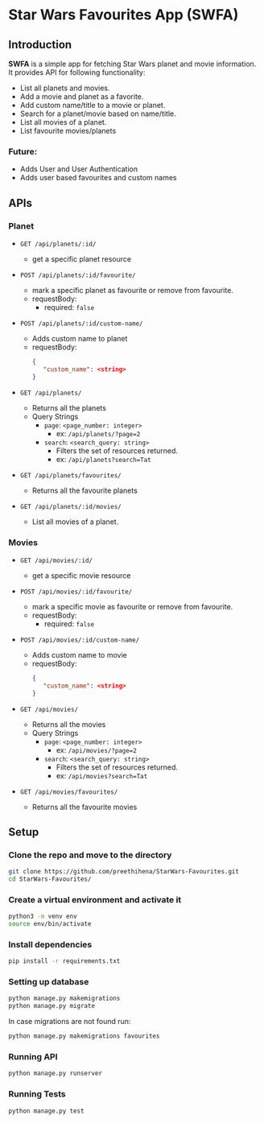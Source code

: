 # Star Wars Favourites App (SWFA)
## Introduction

**SWFA** is a simple app for fetching Star Wars planet and movie information. It provides API for following functionality:
- List all planets and movies.
- Add a movie and planet as a favorite.
- Add custom name/title to a movie or planet.
- Search for a planet/movie based on name/title.
- List all movies of a planet.
- List favourite movies/planets

### Future:
- Adds User and User Authentication
- Adds user based favourites and custom names


## APIs
### Planet

- `GET /api/planets/:id/` 
  - get a specific planet resource

- `POST /api/planets/:id/favourite/`
  - mark a specific planet as favourite or remove from favourite.
  - requestBody:
      - required: `false`

- `POST /api/planets/:id/custom-name/`
  - Adds custom name to planet
  - requestBody:
     ```json
    {
        "custom_name": <string>
    }
     ```

- `GET /api/planets/`
  - Returns all the planets
  - Query Strings
    - `page`: `<page_number: integer>`
       - ex: `/api/planets/?page=2` 
    - `search`: `<search_query: string>`
       - Filters the set of resources returned.
       - ex: `/api/planets?search=Tat`

- `GET /api/planets/favourites/`
  - Returns all the favourite planets

- `GET /api/planets/:id/movies/`
  - List all movies of a planet.

### Movies

- `GET /api/movies/:id/` 
  - get a specific movie resource

- `POST /api/movies/:id/favourite/`
  - mark a specific movie as favourite or remove from favourite.
  - requestBody:
      - required: `false`

- `POST /api/movies/:id/custom-name/`
  - Adds custom name to movie
  - requestBody:
     ```json
    {
        "custom_name": <string>
    }
     ```

- `GET /api/movies/`
  - Returns all the movies
  - Query Strings
    - `page`: `<page_number: integer>`
       - ex: `/api/movies/?page=2` 
    - `search`: `<search_query: string>`
       - Filters the set of resources returned.
       - ex: `/api/movies?search=Tat`

- `GET /api/movies/favourites/`
  - Returns all the favourite movies

## Setup

### Clone the repo and move to the directory
```bash
git clone https://github.com/preethihena/StarWars-Favourites.git
cd StarWars-Favourites/
```

### Create a virtual environment and activate it
```bash
python3 -m venv env
source env/bin/activate
```

### Install dependencies
```bash
pip install -r requirements.txt
```

### Setting up database
```bash
python manage.py makemigrations
python manage.py migrate
```

In case migrations are not found run:
```bash
python manage.py makemigrations favourites
```

### Running API
```bash
python manage.py runserver
```

### Running Tests
```bash
python manage.py test
```